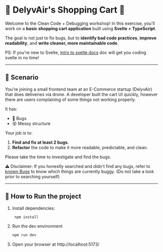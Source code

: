 # 🚁 DelyvAir's Shopping Cart 🛒

Welcome to the Clean Code + Debugging workshop! In this exercise, you'll work on a **basic shopping cart application** built using **Svelte + TypeScript**.

The goal is not just to fix bugs, but to **identify bad code practices**, **improve readability**, and **write cleaner, more maintainable code**.

PS: If you're new to Svelte, [intro to svelte docs](./src/docs/intro_to_svelte.md) doc will get you coding svelte in no time!


---


## 🧠 Scenario

You're joining a small frontend team at an E-Commerce startup (DelyvAir) that does deliveries via drone. A developer built the cart UI quickly, however there are users complaining of some things not working properly. 

It has:

- 🐞 Bugs
- 😵 Messy structure

Your job is to:
1. **Find and fix at least 2 bugs**.
2. **Refactor** the code to make it more readable, predictable, and clean.

Please take the time to investigate and find the bugs.

⚠️ Disclaimer: If you honestly searched and didn't find any bugs, refer to [known Bugs](./src/docs/known_bugs.md) to know which things are currently buggy. (Do not take a look prior to searching yourself)

---

## 🚀 How to Run the project

1. Install dependencies:

   ```bash
    npm install
   ```
2. Run the dev environment
    ```bash
    npm run dev
   ```
3. Open your browser at http://localhost:5173/

